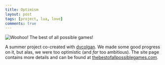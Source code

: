 ```yaml
---
title: Optimism
layout: post
tags: [project, lua, love]
comments: true
---
```


![Woohoo! The best of all possible games!](http://thebestofallpossiblegames.com/static/img/banner.png)

A summer project co-created with [dvcolgan](http://www.twitch.tv/dvcolgan).
We made some good progress on it, but alas, we were too optimistic (and _far_ too ambitious).
The site page contains more details and can be found at [thebestofallpossiblegames.com](http://thebestofallpossiblegames.com/).